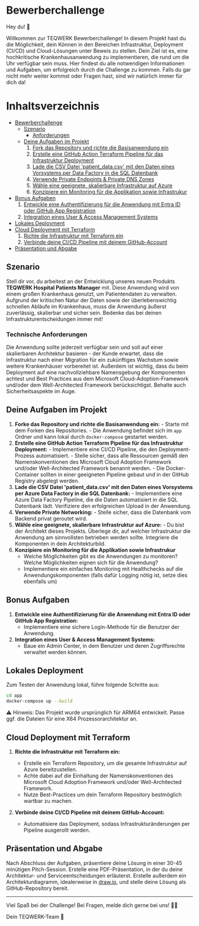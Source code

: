 # Bewerberchallenge

Hey du! 👋

Willkommen zur TEQWERK Bewerberchallenge! In diesem Projekt hast du die Möglichkeit, dein Können in den Bereichen Infrastruktur, Deployment (CI/CD) und Cloud-Lösungen unter Beweis zu stellen. Dein Ziel ist es, eine hochkritische Krankenhausanwendung zu implementieren, die rund um die Uhr verfügbar sein muss. Hier findest du alle notwendigen Informationen und Aufgaben, um erfolgreich durch die Challenge zu kommen. Falls du gar nicht mehr weiter kommst oder Fragen hast, sind wir natürlich immer für dich da! 

# Inhaltsverzeichnis

- [Bewerberchallenge](#bewerberchallenge)
    - [Szenario](#szenario)
        - [Anforderungen](#anforderungen)
    - [Deine Aufgaben im Projekt](#deine-aufgaben-im-projekt)
        1. [Fork das Repository und richte die Basisanwendung ein](#1-fork-das-repository-und-richte-die-basisanwendung-ein)
        2. [Erstelle eine GitHub Action Terraform Pipeline für das Infrastruktur Deployment](#2-erstelle-eine-github-action-terraform-pipeline-für-das-infrastruktur-deployment)
        3. [Lade die CSV Datei 'patient_data.csv' mit den Daten eines Vorsystems per Data Factory in die SQL Datenbank](#3-lade-die-csv-datei-patient_datacsv-mit-den-daten-eines-vorsystems-per-data-factory-in-die-sql-datenbank)
        4. [Verwende Private Endpoints & Private DNS Zones](#4-verwende-private-endpoints--private-dns-zones)
        5. [Wähle eine geeignete, skalierbare Infrastruktur auf Azure](#5-wähle-eine-geeignete-skalierbare-infrastruktur-auf-azure)
        6. [Konzipiere ein Monitoring für die Applikation sowie Infrastrukur](#6-konzipiere-ein-monitoring-für-die-applikation-sowie-infrastrukur)
- [Bonus Aufgaben](#bonus-aufgaben)
    1. [Entwickle eine Authentifizierung für die Anwendung mit Entra ID oder GitHub App Registration](#1-entwickle-eine-authentifizierung-für-die-anwendung-mit-entra-id-oder-github-app-registration)
    2. [Integration eines User & Access Management Systems](#2-integration-eines-user--access-management-systems)
- [Lokales Deployment](#lokales-deployment)
- [Cloud Deployment mit Terraform](#cloud-deployment-mit-terraform)
    1. [Richte die Infrastruktur mit Terraform ein](#1-richte-die-infrastruktur-mit-terraform-ein)
    2. [Verbinde deine CI/CD Pipeline mit deinem GitHub-Account](#2-verbinde-deine-cicd-pipeline-mit-deinem-github-account)
- [Präsentation und Abgabe](#präsentation-und-abgabe)

## Szenario
Stell dir vor, du arbeitest an der Entwicklung unseres neuen Produkts **TEQWERK Hospital Patients Manager** mit. Diese Anwendung wird von einem großen Krankenhaus genutzt, um Patientendaten zu verwalten. Aufgrund der kritischen Natur der Daten sowie der überlebenswichtig schnellen Abläufe im Krankenhaus, muss die Anwendung äußerst zuverlässig, skalierbar und sicher sein. Bedenke das bei deinen Infrastrukturentscheidungen immer mit!

### Technische Anforderungen
Die Anwendung sollte jederzeit verfügbar sein und soll auf einer skalierbaren Architektur basieren - der Kunde erwartet, dass die Infrastruktur nach einer Migration für ein zukünftiges Wachstum sowie weitere Krankenhäuser vorbereitet ist. Außerdem ist wichtig, dass du beim Deployment auf eine nachvollziehbare Namensgebung der Komponenten achtest und Best Practices aus dem Microsoft Cloud-Adoption-Framework und/oder dem Well-Architected Framework berücksichtigst. Behalte auch Sicherheitsaspekte im Auge.

## Deine Aufgaben im Projekt

1. **Forke das Repository und richte die Basisanwendung ein:**
        - Starte mit dem Forken des Repositories.
        - Die Anwendung befindet sich im `app` Ordner und kann lokal durch `docker-compose` gestartet werden.
2. **Erstelle eine GitHub Action Terraform Pipeline für das Infrastruktur Deployment:**
        - Implementiere eine CI/CD Pipeline, die den Deployment-Prozess automatisiert.
        - Stelle sicher, dass alle Ressourcen gemäß den Namenskonventionen des Microsoft Cloud Adoption Framework und/oder Well-Architected Framework benannt werden.
        - Die Docker-Container sollten in einer geeigneten Pipeline gebaut und in der GitHub Registry abgelegt werden.
3. **Lade die CSV Datei 'patient_data.csv' mit den Daten eines Vorsystems per Azure Data Factory in die SQL Datenbank:**
        - Implementiere eine Azure Data Factory Pipeline, die die Daten automatisiert in die SQL Datenbank lädt. Verifiziere den erfolgreichen Upload in der Anwendung.
4. **Verwende Private Networking:**
        - Stelle sicher, dass die Datenbank vom Backend privat geroutet wird.
5. **Wähle eine geeignete, skalierbare Infrastruktur auf Azure:**
        - Du bist der Architekt dieses Projekts. Überlege dir, auf welcher Infrastruktur die Anwendung am sinnvollsten betrieben werden sollte. Integriere die Komponenten in dein Architekturbild.
6. **Konzipiere ein Monitoring für die Applikation sowie Infrastrukur**
     - Welche Möglichkeiten gibt es die Anwendungen zu monitoren? Welche Möglichkeiten eignen sich für die Anwendung?
     - Implementiere ein einfaches Monitoring mit Healthchecks auf die Anwendungskomponenten (falls dafür Logging nötig ist, setze dies ebenfalls um)

## Bonus Aufgaben

1. **Entwickle eine Authentifizierung für die Anwendung mit Entra ID oder GitHub App Registration:**
    - Implementiere eine sichere Login-Methode für die Benutzer der Anwendung.
2. **Integration eines User & Access Management Systems:**
    - Baue ein Admin Center, in dem Benutzer und deren Zugriffsrechte verwaltet werden können.

## Lokales Deployment

Zum Testen der Anwendung lokal, führe folgende Schritte aus:

```bash
cd app
docker-compose up --build
```
⚠️ Hinweis: Das Projekt wurde ursprünglich für ARM64 entwickelt. Passe ggf. die Dateien für eine X64 Prozessorarchitektur an.

## Cloud Deployment mit Terraform

1. **Richte die Infrastruktur mit Terraform ein:**
    - Erstelle ein Terraform Repository, um die gesamte Infrastruktur auf Azure bereitzustellen.
    - Achte dabei auf die Einhaltung der Namenskonventionen des Microsoft Cloud Adoption Framework und/oder Well-Architected Framework.
    - Nutze Best-Practices um dein Terraform Repository bestmöglich wartbar zu machen.

2. **Verbinde deine CI/CD Pipeline mit deinem GitHub-Account:**
    - Automatisiere das Deployment, sodass Infrastrukturänderungen per Pipeline ausgerollt werden.

## Präsentation und Abgabe

Nach Abschluss der Aufgaben, präsentiere deine Lösung in einer 30-45 minütigen Pitch-Session. Erstelle eine PDF-Präsentation, in der du deine Architektur- und Serviceentscheidungen erläuterst. Erstelle außerdem ein Architekturdiagramm, idealerweise in [draw.io](http://draw.io/), und stelle deine Lösung als GitHub-Repository bereit.

---

Viel Spaß bei der Challenge! Bei Fragen, melde dich gerne bei uns! 🧑‍💻

Dein TEQWERK-Team 🧡